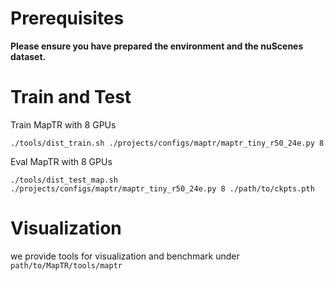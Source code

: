 # Prerequisites

**Please ensure you have prepared the environment and the nuScenes dataset.**

# Train and Test

Train MapTR with 8 GPUs 
```
./tools/dist_train.sh ./projects/configs/maptr/maptr_tiny_r50_24e.py 8
```

Eval MapTR with 8 GPUs
```
./tools/dist_test_map.sh ./projects/configs/maptr/maptr_tiny_r50_24e.py 8 ./path/to/ckpts.pth
```




# Visualization 

we provide tools for visualization and benchmark under `path/to/MapTR/tools/maptr`

